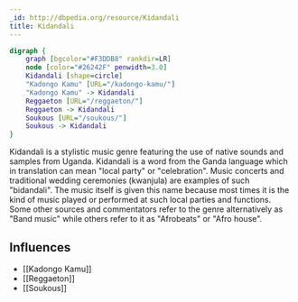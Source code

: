 ```yaml
---
_id: http://dbpedia.org/resource/Kidandali
title: Kidandali
---
```


```dot
digraph {
	graph [bgcolor="#F3DDB8" rankdir=LR]
	node [color="#26242F" penwidth=3.0]
	Kidandali [shape=circle]
	"Kadongo Kamu" [URL="/kadongo-kamu/"]
	"Kadongo Kamu" -> Kidandali
	Reggaeton [URL="/reggaeton/"]
	Reggaeton -> Kidandali
	Soukous [URL="/soukous/"]
	Soukous -> Kidandali
}
```

Kidandali is a stylistic music genre featuring the use of native sounds and samples from Uganda. Kidandali is a word from the Ganda language which in translation can mean "local party" or "celebration". Music concerts and traditional wedding ceremonies (kwanjula) are examples of such "bidandali". The music itself is given this name because most times it is the kind of music played or performed at such local parties and functions. Some other sources and commentators refer to the genre alternatively as "Band music" while others refer to it as "Afrobeats" or "Afro house".

## Influences
- [[Kadongo Kamu]]
- [[Reggaeton]]
- [[Soukous]]
